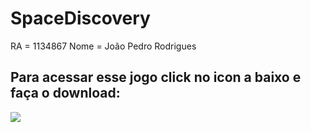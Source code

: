 <h1>SpaceDiscovery</h1>
<a>RA = 1134867</a>
<a>Nome = João Pedro Rodrigues</a>
<h2>Para acessar esse jogo click no icon a baixo e faça o download:</h2>
<div>
    <a href="https://drive.google.com/drive/folders/1G2oRnEvVUTzlO6jxlAdEg-43d3usdCcW?usp=drive_link" alt="SpaceDiscovery" target="_blank"><img src="https://drive.google.com/file/d/1YxtHa7kCzq7mzYRTkACtMFeHblVnrp0H/view?usp=drive_link"/>
    </div>
